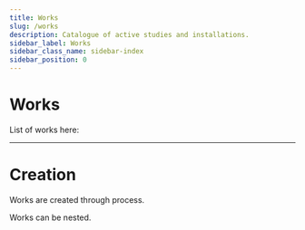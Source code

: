 ```yaml
---
title: Works
slug: /works
description: Catalogue of active studies and installations.
sidebar_label: Works
sidebar_class_name: sidebar-index
sidebar_position: 0
---
```


# Works

List of works here:

---

# Creation

Works are created through process.


Works can be nested.